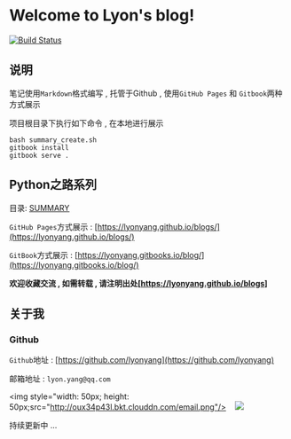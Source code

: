 # Welcome to Lyon's blog!

[![Build Status](https://travis-ci.org/lyonyang/blogs.svg?branch=master)](https://travis-ci.org/lyonyang/blogs)

## 说明

笔记使用`Markdown`格式编写 , 托管于Github , 使用`GitHub Pages` 和 `Gitbook`两种方式展示


项目根目录下执行如下命令 , 在本地进行展示

```shell
bash summary_create.sh
gitbook install
gitbook serve .
```

## Python之路系列

目录: [SUMMARY](SUMMARY.md)

`GitHub Pages`方式展示 : [https://lyonyang.github.io/blogs/](https://lyonyang.github.io/blogs/)

`GitBook`方式展示 : [https://lyonyang.gitbooks.io/blog/](https://lyonyang.gitbooks.io/blog/)


**欢迎收藏交流 , 如需转载 , 请注明出处[https://lyonyang.github.io/blogs]**
 
## 关于我

### Github

`Github`地址 : [https://github.com/lyonyang](https://github.com/lyonyang)
 
 
邮箱地址 : `lyon.yang@qq.com`

<span><a target="_blank" href="http://mail.qq.com/cgi-bin/qm_share?t=qm_mailme&email=WTUgNjd3IDg3PhkoKHc6NjQ" style="text-decoration:none;"><img style="width: 50px; height: 50px;src="http://oux34p43l.bkt.clouddn.com/email.png"/></a>
&nbsp;&nbsp;
<a href="https://github.com/lyonyang" style="width: 50px; height: 50px;"><img src="http://oux34p43l.bkt.clouddn.com/GitHub.png"/></a></span>


持续更新中 ... 

